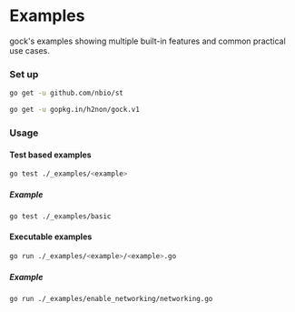 # Examples

gock's examples showing multiple built-in features and common practical use cases.

### Set up

```bash
go get -u github.com/nbio/st
```

```bash
go get -u gopkg.in/h2non/gock.v1
```

### Usage

#### Test based examples

```bash
go test ./_examples/<example>
```

##### Example

```bash
go test ./_examples/basic
```

#### Executable examples

```bash
go run ./_examples/<example>/<example>.go
```

##### Example

```bash
go run ./_examples/enable_networking/networking.go
```

